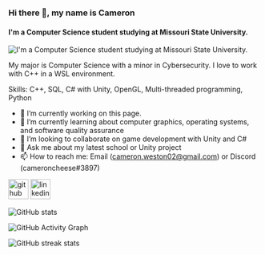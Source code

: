### Hi there 👋, my name is Cameron
#### I'm a Computer Science student studying at Missouri State University.
![I'm a Computer Science student studying at Missouri State University.](![github](/images/banner.png))

My major is Computer Science with a minor in Cybersecurity. I love to work with C++ in a WSL environment.

Skills: C++, SQL, C# with Unity, OpenGL, Multi-threaded programming, Python

- 🔭 I’m currently working on this page. 
- 🌱 I’m currently learning about computer graphics, operating systems, and software quality assurance  
- 👯 I’m looking to collaborate on game development with Unity and C# 
- 💬 Ask me about my latest school or Unity project 
- 📫 How to reach me: Email (cameron.weston02@gmail.com) or Discord (cameroncheese#3897) 


[<img src='https://cdn.jsdelivr.net/npm/simple-icons@3.0.1/icons/github.svg' alt='github' height='40'>](https://github.com/20cameronw)  [<img src='https://cdn.jsdelivr.net/npm/simple-icons@3.0.1/icons/linkedin.svg' alt='linkedin' height='40'>](https://www.linkedin.com/in/www.linkedin.com/in/cameron-weston-b9b399212/)  

![GitHub stats](https://github-readme-stats.vercel.app/api?username=20cameronw&show_icons=true&count_private=true)  

![GitHub Activity Graph](https://activity-graph.herokuapp.com/graph?username=20cameronw)  

![GitHub streak stats](https://github-readme-streak-stats.herokuapp.com/?user=20cameronw)  
